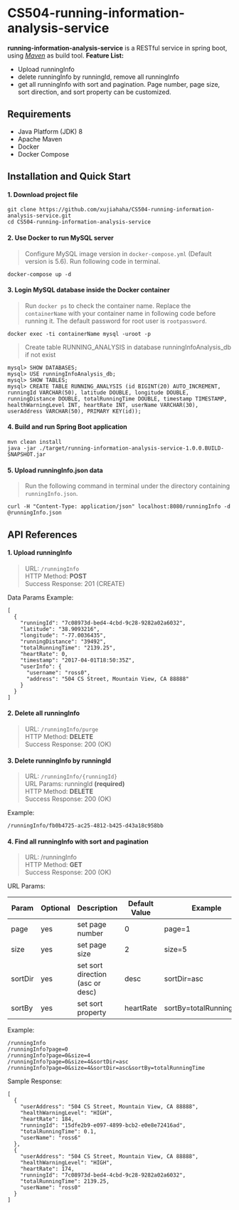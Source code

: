 # CS504-running-information-analysis-service
**running-information-analysis-service** is a RESTful service in spring boot, using *[Maven](https://maven.apache.org/)* as build tool.
**Feature List:**
- Upload runningInfo
- delete runningInfo by runningId, remove all runningInfo 
- get all runningInfo with sort and pagination. Page number, page size, sort direction, and sort property can be customized.

## Requirements 
* Java Platform (JDK) 8
* Apache Maven
* Docker
* Docker Compose 

## Installation and Quick Start
#### 1. Download project file
```
git clone https://github.com/xujiahaha/CS504-running-information-analysis-service.git
cd CS504-running-information-analysis-service
```
#### 2. Use Docker to run MySQL server
> Configure MySQL image version in ```docker-compose.yml``` (Default version is 5.6). Run following code in terminal.
```
docker-compose up -d
```
#### 3. Login MySQL database inside the Docker container
> Run ```docker ps``` to check the container name. Replace the ```containerName``` with your container name in following code before running it. The default password for root user is ```rootpassword```. 

```
docker exec -ti containerName mysql -uroot -p
```
> Create table RUNNING_ANALYSIS in database runningInfoAnalysis_db if not exist
```
mysql> SHOW DATABASES;
mysql> USE runningInfoAnalysis_db;
mysql> SHOW TABLES;
mysql> CREATE TABLE RUNNING_ANALYSIS (id BIGINT(20) AUTO_INCREMENT, runningId VARCHAR(50), latitude DOUBLE, longitude DOUBLE, runningDistance DOUBLE, totalRunningTime DOUBLE, timestamp TIMESTAMP, healthWarningLevel INT, heartRate INT, userName VARCHAR(30), userAddress VARCHAR(50), PRIMARY KEY(id));
```
#### 4. Build and run Spring Boot application
```
mvn clean install
java -jar ./target/running-information-analysis-service-1.0.0.BUILD-SNAPSHOT.jar
```
#### 5. Upload runningInfo.json data
> Run the following command in terminal under the directory containing ```runningInfo.json```.
```
curl -H "Content-Type: application/json" localhost:8080/runningInfo -d @runningInfo.json
```
## API References
#### 1. Upload runningInfo
> URL: ```/runningInfo``` <br />
> HTTP Method: **POST** <br />
> Success Response: 201 (CREATE) <br />

Data Params Example:
```
[
  {
    "runningId": "7c08973d-bed4-4cbd-9c28-9282a02a6032",
    "latitude": "38.9093216",
    "longitude": "-77.0036435",
    "runningDistance": "39492",
    "totalRunningTime": "2139.25",
    "heartRate": 0,
    "timestamp": "2017-04-01T18:50:35Z",
    "userInfo": {
      "username": "ross0",
      "address": "504 CS Street, Mountain View, CA 88888"
    }
  }
]
```
#### 2. Delete all runningInfo 
> URL: ```/runningInfo/purge``` <br />
> HTTP Method: **DELETE** <br />
> Success Response: 200 (OK) <br />

#### 3. Delete runningInfo by runningId
> URL: ```/runningInfo/{runningId}``` <br />
> URL Params: runningId **(required)** <br />
> HTTP Method: **DELETE** <br />
> Success Response: 200 (OK) <br />

Example: 
```
/runningInfo/fb0b4725-ac25-4812-b425-d43a18c958bb
```

#### 4. Find all runningInfo with sort and pagination
> URL: /runningInfo <br />
> HTTP Method: **GET** <br />
> Success Response: 200 (OK) <br />

URL Params: <br />

| Param | Optional | Description | Default Value | Example |
|--------|--------|-------------|---------------|---------|
| page | yes | set page number | 0 | page=1|
| size | yes | set page size | 2 | size=5 |
| sortDir | yes | set sort direction (asc or desc) | desc | sortDir=asc |
| sortBy | yes | set sort property | heartRate | sortBy=totalRunningTime |


Example: 
```
/runningInfo
/runningInfo?page=0
/runningInfo?page=0&size=4
/runningInfo?page=0&size=4&sortDir=asc
/runningInfo?page=0&size=4&sortDir=asc&sortBy=totalRunningTime
```

Sample Response:
```
[
  {
    "userAddress": "504 CS Street, Mountain View, CA 88888",
    "healthWarningLevel": "HIGH",
    "heartRate": 184,
    "runningId": "15dfe2b9-e097-4899-bcb2-e0e8e72416ad",
    "totalRunningTime": 0.1,
    "userName": "ross6"
  },
  {
    "userAddress": "504 CS Street, Mountain View, CA 88888",
    "healthWarningLevel": "HIGH",
    "heartRate": 174,
    "runningId": "7c08973d-bed4-4cbd-9c28-9282a02a6032",
    "totalRunningTime": 2139.25,
    "userName": "ross0"
  }
]
```


 


